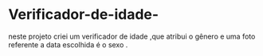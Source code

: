 # Verificador-de-idade-
neste projeto criei um verificador de idade ,que atribui o gênero e uma foto referente a data escolhida   é o sexo .  
